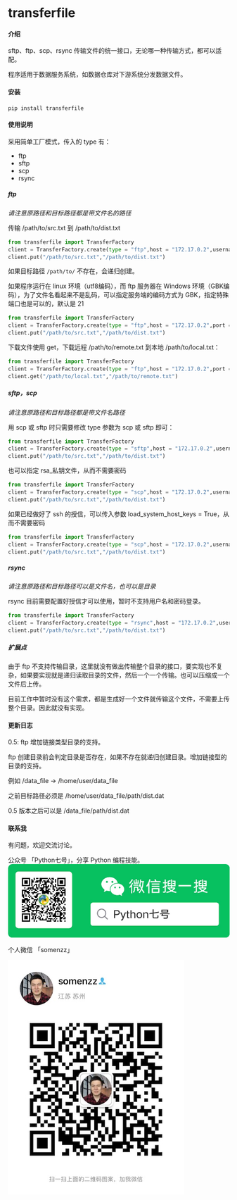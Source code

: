 # transferfile

#### 介绍

sftp、ftp、scp、rsync 传输文件的统一接口，无论哪一种传输方式，都可以适配。

程序适用于数据服务系统，如数据仓库对下游系统分发数据文件。

#### 安装

```shell
pip install transferfile
```

#### 使用说明

采用简单工厂模式，传入的 type 有：
- ftp
- sftp
- scp
- rsync



##### ftp

*请注意原路径和目标路径都是带文件名的路径*

传输 /path/to/src.txt 到 /path/to/dist.txt

```python
from transferfile import TransferFactory
client = TransferFactory.create(type = "ftp",host = "172.17.0.2",username = "admin",password= "admin")
client.put("/path/to/src.txt","/path/to/dist.txt")
```


如果目标路径 `/path/to/` 不存在，会递归创建。

如果程序运行在 linux 环境（utf8编码），而 ftp 服务器在 Windows 环境（GBK编码），为了文件名看起来不是乱码，可以指定服务端的编码方式为 GBK，指定特殊端口也是可以的，默认是 21

```python
from transferfile import TransferFactory
client = TransferFactory.create(type = "ftp",host = "172.17.0.2",port = 21,username = "admin",password= "admin",encoding = 'gbk')
client.put("/path/to/src.txt","/path/to/dist.txt")
```

下载文件使用 get，下载远程 /path/to/remote.txt 到本地 /path/to/local.txt：

```python
from transferfile import TransferFactory
client = TransferFactory.create(type = "ftp",host = "172.17.0.2",port = 21,username = "admin",password= "admin",encoding = 'gbk')
client.get("/path/to/local.txt","/path/to/remote.txt")
```



##### sftp，scp

*请注意原路径和目标路径都是带文件名路径*

用 scp 或 sftp 时只需要修改 type 参数为 scp 或 sftp 即可：

```python
from transferfile import TransferFactory
client = TransferFactory.create(type = "sftp",host = "172.17.0.2",username = "admin",password= "admin")
client.put("/path/to/src.txt","/path/to/dist.txt")
```

也可以指定 rsa_私钥文件，从而不需要密码

```python
from transferfile import TransferFactory
client = TransferFactory.create(type = "scp",host = "172.17.0.2",username = "admin", rsa_file = "/root/.ssh/id_rsa")
client.put("/path/to/src.txt","/path/to/dist.txt")
```

如果已经做好了 ssh 的授信，可以传入参数 load_system_host_keys = True，从而不需要密码

```python
from transferfile import TransferFactory
client = TransferFactory.create(type = "scp",host = "172.17.0.2",username = "admin", load_system_host_keys = True )
client.put("/path/to/src.txt","/path/to/dist.txt")
```

##### rsync

*请注意原路径和目标路径可以是文件名，也可以是目录*

rsync 目前需要配置好授信才可以使用，暂时不支持用户名和密码登录。

```python
from transferfile import TransferFactory
client = TransferFactory.create(type = "rsync",host = "172.17.0.2",username = "admin", load_system_host_keys = True)
client.put("/path/to/src.txt","/path/to/dist.txt")
```

##### 扩展点

由于 ftp 不支持传输目录，这里就没有做出传输整个目录的接口，要实现也不复杂，如果要实现就是递归读取目录的文件，然后一个一个传输。也可以压缩成一个文件后上传。

目前工作中暂时没有这个需求，都是生成好一个文件就传输这个文件，不需要上传整个目录。因此就没有实现。


#### 更新日志

0.5: ftp 增加链接类型目录的支持。

ftp 创建目录前会判定目录是否存在，如果不存在就递归创建目录。增加链接型的目录的支持。

例如 /data_file -> /home/user/data_file

之前目标路径必须是 /home/user/data_file/path/dist.dat

0.5 版本之后可以是 /data_file/path/dist.dat


#### 联系我

有问题，欢迎交流讨论。

公众号 「Python七号」，分享 Python 编程技能。 
![](images/python-seven.jpg)


个人微信 「somenzz」

![](images/somenzz.JPG)

